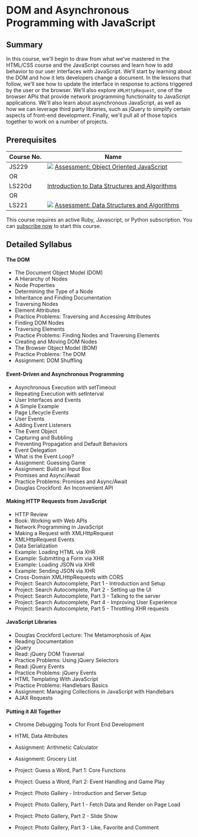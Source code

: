 # DOM and Asynchronous Programming with JavaScript

## Summary

In this course, we'll begin to draw from what we’ve mastered in the HTML/CSS course and the JavaScript courses and learn how to add behavior to our user interfaces with JavaScript. We’ll start by learning about the DOM and how it lets developers change a document. In the lessons that follow, we’ll see how to update the interface in response to actions triggered by the user or the browser. We’ll also explore `XMLHttpRequest`, one of the browser APIs that provide network programming functionality to JavaScript applications. We'll also learn about asynchronous JavaScript, as well as how we can leverage third party libraries, such as jQuery to simplify certain aspects of front-end development. Finally, we'll pull all of those topics together to work on a number of projects.

## Prerequisites

|Course No.|Name|
|---|---|
|JS229|![](https://d24f1whwu8r3u4.cloudfront.net/assets/icons/assessment-d6a7b82d2af171d839b9b0ef8a4a24d1579dc8a5bf93b8b677e9a99c73dec9e2.svg) [Assessment: Object Oriented JavaScript](https://launchschool.com/courses/1dbae9eb)|
|OR|   |
|LS220d|[Introduction to Data Structures and Algorithms](https://launchschool.com/courses/9622ca85)|
|OR|   |
|LS221|![](https://d24f1whwu8r3u4.cloudfront.net/assets/icons/assessment-d6a7b82d2af171d839b9b0ef8a4a24d1579dc8a5bf93b8b677e9a99c73dec9e2.svg) [Assessment: Data Structures and Algorithms](https://launchschool.com/courses/5bc500cb)|

This course requires an active Ruby, Javascript, or Python subscription. You can [subscribe now](https://launchschool.com/subscription/ruby) to start this course.

## Detailed Syllabus

#### The DOM

- The Document Object Model (DOM)
- A Hierarchy of Nodes
- Node Properties
- Determining the Type of a Node
- Inheritance and Finding Documentation
- Traversing Nodes
- Element Attributes
- Practice Problems: Traversing and Accessing Attributes
- Finding DOM Nodes
- Traversing Elements
- Practice Problems: Finding Nodes and Traversing Elements
- Creating and Moving DOM Nodes
- The Browser Object Model (BOM)
- Practice Problems: The DOM
- Assignment: DOM Shuffling

#### Event-Driven and Asynchronous Programming

- Asynchronous Execution with setTimeout
- Repeating Execution with setInterval
- User Interfaces and Events
- A Simple Example
- Page Lifecycle Events
- User Events
- Adding Event Listeners
- The Event Object
- Capturing and Bubbling
- Preventing Propagation and Default Behaviors
- Event Delegation
- What is the Event Loop?
- Assignment: Guessing Game
- Assignment: Build an Input Box
- Promises and Async/Await
- Practice Problems: Promises and Async/Await
- Douglas Crockford: An Inconvenient API

#### Making HTTP Requests from JavaScript

- HTTP Review
- Book: Working with Web APIs
- Network Programming in JavaScript
- Making a Request with XMLHttpRequest
- XMLHttpRequest Events
- Data Serialization
- Example: Loading HTML via XHR
- Example: Submitting a Form via XHR
- Example: Loading JSON via XHR
- Example: Sending JSON via XHR
- Cross-Domain XMLHttpRequests with CORS
- Project: Search Autocomplete, Part 1 - Introduction and Setup
- Project: Search Autocomplete, Part 2 - Setting up the UI
- Project: Search Autocomplete, Part 3 - Talking to the server
- Project: Search Autocomplete, Part 4 - Improving User Experience
- Project: Search Autocomplete, Part 5 - Throttling XHR requests

#### JavaScript Libraries

- Douglas Crockford Lecture: The Metamorphosis of Ajax
- Reading Documentation
- jQuery
- Read: jQuery DOM Traversal
- Practice Problems: Using jQuery Selectors
- Read: jQuery Events
- Practice Problems: jQuery Events
- HTML Templating With JavaScript
- Practice Problems: Handlebars Basics
- Assignment: Managing Collections in JavaScript with Handlebars
- AJAX Requests

#### Putting it All Together

- Chrome Debugging Tools for Front End Development
- HTML Data Attributes  
    
- Assignment: Arithmetic Calculator
- Assignment: Grocery List
- Project: Guess a Word, Part 1: Core Functions
- Project: Guess a Word, Part 2: Event Handling and Game Play
- Project: Photo Gallery - Introduction and Server Setup
- Project: Photo Gallery, Part 1 - Fetch Data and Render on Page Load
- Project: Photo Gallery, Part 2 - Slide Show
- Project: Photo Gallery, Part 3 - Like, Favorite and Comment